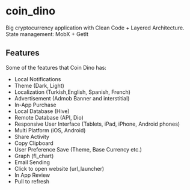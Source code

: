 # coin_dino

Big cryptocurrency application with Clean Code + Layered Architecture. State management: MobX + GetIt

## Features

Some of the features that Coin Dino has:

- Local Notifications
- Theme (Dark, Light)
- Localization (Turkish,English, Spanish, French)
- Advertisement (Admob Banner and interstitial)
- In-App Purchase
- Local Database (Hive)
- Remote Database (API, Dio)
- Responsive User Interface (Tablets, iPad, iPhone, Android phones)
- Multi Platform (iOS, Android)
- Share Activity
- Copy Clipboard
- User Preference Save (Theme, Base Currency etc.)
- Graph (fl_chart)
- Email Sending
- Click to open website (url_launcher)
- In App Review
- Pull to refresh

